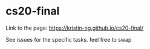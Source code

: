 # cs20-final

Link to the page: https://kristin-ng.github.io/cs20-final/

See issues for the specific tasks. feel free to swap 
